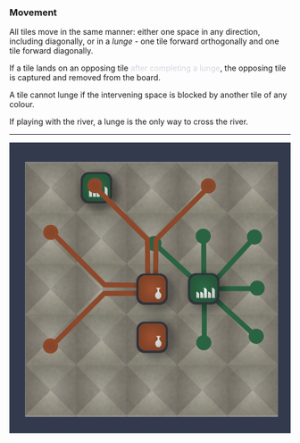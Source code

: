 ### Movement

All tiles move in the same manner: either one space in any direction, including diagonally, or in a _lunge_ - one tile forward orthogonally and one tile forward diagonally.

If a tile lands on an opposing tile <span style='color: #d7d5dfff;'>after completing a lunge</span>, the opposing tile is captured and removed from the board.

A tile cannot lunge if the intervening space is blocked by another tile of any colour.

If playing with the river, a lunge is the only way to cross the river.

---

![Lunge|400](/content/media/world/games/lunge.png)